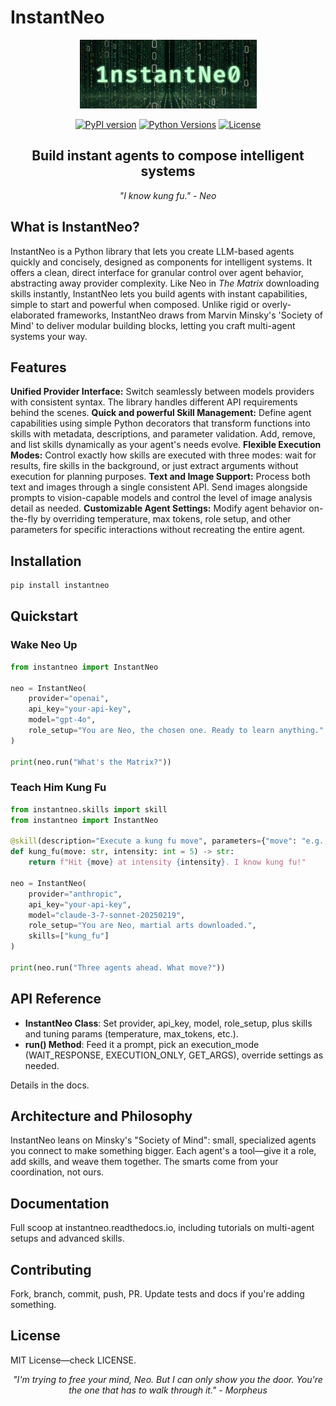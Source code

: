 # InstantNeo

<div align="center">

![InstantNeo Logo](https://raw.githubusercontent.com/dponcedeleonf/instantneo/refs/heads/desarrollo/docs/img/logo_instantneo.png)

[![PyPI version](https://img.shields.io/pypi/v/instantneo.svg)](https://pypi.org/project/instantneo/)
[![Python Versions](https://img.shields.io/pypi/pyversions/instantneo.svg)](https://pypi.org/project/instantneo/)
[![License](https://img.shields.io/github/license/dponcedeleonf/instantneo.svg)](https://github.com/dponcedeleonf/instantneo/blob/main/LICENSE)

<div align="center">

  <h2><b>Build instant agents to compose intelligent systems</b></h2>
  <p><i>"I know kung fu." - Neo</i></p>
</div>
</div>

## What is InstantNeo?

InstantNeo is a Python library that lets you create LLM-based agents quickly and concisely, designed as components for intelligent systems. It offers a clean, direct interface for granular control over agent behavior, abstracting away provider complexity. Like Neo in *The Matrix* downloading skills instantly, InstantNeo lets you build agents with instant capabilities, simple to start and powerful when composed. Unlike rigid or overly-elaborated frameworks, InstantNeo draws from Marvin Minsky's 'Society of Mind' to deliver modular building blocks, letting you craft multi-agent systems your way.

## Features

**Unified Provider Interface:** Switch seamlessly between models providers with consistent syntax. The library handles different API requirements behind the scenes.
**Quick and powerful Skill Management:** Define agent capabilities using simple Python decorators that transform functions into skills with metadata, descriptions, and parameter validation. Add, remove, and list skills dynamically as your agent's needs evolve.
**Flexible Execution Modes:** Control exactly how skills are executed with three modes: wait for results, fire skills in the background, or just extract arguments without execution for planning purposes.
**Text and Image Support:** Process both text and images through a single consistent API. Send images alongside prompts to vision-capable models and control the level of image analysis detail as needed.
**Customizable Agent Settings:** Modify agent behavior on-the-fly by overriding temperature, max tokens, role setup, and other parameters for specific interactions without recreating the entire agent.

## Installation

```bash
pip install instantneo
```

## Quickstart

### Wake Neo Up

```python
from instantneo import InstantNeo

neo = InstantNeo(
    provider="openai", 
    api_key="your-api-key", 
    model="gpt-4o",
    role_setup="You are Neo, the chosen one. Ready to learn anything."
)

print(neo.run("What's the Matrix?"))
```

### Teach Him Kung Fu

```python
from instantneo.skills import skill
from instantneo import InstantNeo

@skill(description="Execute a kung fu move", parameters={"move": "e.g., dragon punch", "intensity": "1-10"})
def kung_fu(move: str, intensity: int = 5) -> str:
    return f"Hit {move} at intensity {intensity}. I know kung fu!"

neo = InstantNeo(
    provider="anthropic",
    api_key="your-api-key",
    model="claude-3-7-sonnet-20250219",
    role_setup="You are Neo, martial arts downloaded.",
    skills=["kung_fu"]
)

print(neo.run("Three agents ahead. What move?"))
```

## API Reference

- **InstantNeo Class**: Set provider, api_key, model, role_setup, plus skills and tuning params (temperature, max_tokens, etc.).
- **run() Method**: Feed it a prompt, pick an execution_mode (WAIT_RESPONSE, EXECUTION_ONLY, GET_ARGS), override settings as needed.

Details in the docs.

## Architecture and Philosophy

InstantNeo leans on Minsky's "Society of Mind": small, specialized agents you connect to make something bigger. Each agent's a tool—give it a role, add skills, and weave them together. The smarts come from your coordination, not ours.

## Documentation

Full scoop at instantneo.readthedocs.io, including tutorials on multi-agent setups and advanced skills.

## Contributing

Fork, branch, commit, push, PR. Update tests and docs if you're adding something.

## License

MIT License—check LICENSE.

<div align="center">
  <p><i>"I'm trying to free your mind, Neo. But I can only show you the door. You're the one that has to walk through it." - Morpheus</i></p>
</div>
